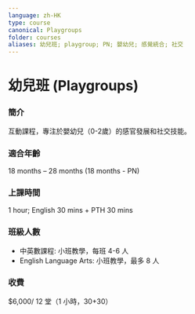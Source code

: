 ```yaml
---
language: zh-HK
type: course
canonical: Playgroups
folder: courses
aliases: 幼兒班; playgroup; PN; 嬰幼兒; 感覺統合; 社交
---
```

# 幼兒班 (Playgroups)

### 簡介
互動課程，專注於嬰幼兒（0-2歲）的感官發展和社交技能。

### 適合年齡
18 months – 28 months (18 months - PN)

### 上課時間
1 hour; English 30 mins + PTH 30 mins

### 班級人數
- 中英數課程: 小班教學，每班 4-6 人
- English Language Arts: 小班教學，最多 8 人

### 收費
$6,000/ 12 堂（1 小時，30+30）

